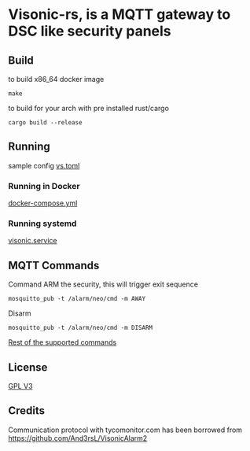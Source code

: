 # Visonic-rs, is a MQTT gateway to DSC like security panels

## Build

to build x86_64 docker image
```
make
```

to build for your arch with pre installed rust/cargo
```
cargo build --release
```

## Running

sample config [vs.toml](./vs.toml)

### Running in Docker
[docker-compose.yml](./docker-compose.yml)

### Running systemd
[visonic.service](./visonic.service)

## MQTT Commands
Command ARM the security, this will trigger exit sequence
```
mosquitto_pub -t /alarm/neo/cmd -m AWAY
```

Disarm
```
mosquitto_pub -t /alarm/neo/cmd -m DISARM
```

[Rest of the supported commands](./src/main.rs#L88)

## License
[GPL V3](https://www.gnu.org/licenses/gpl-3.0.html)

## Credits
Communication protocol with tycomonitor.com has been borrowed from https://github.com/And3rsL/VisonicAlarm2